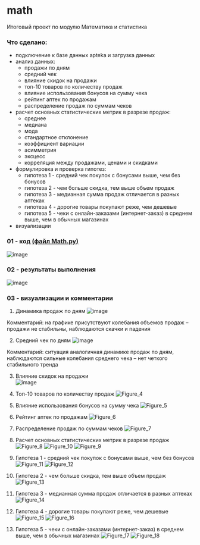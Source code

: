 # math
Итоговый проект по модулю Математика и статистика

### Что сделано:
- подключение к базе данных apteka и загрузка данных  
- анализ данных:  
  * продажи по дням
  * средний чек
  * влияние скидок на продажи
  * топ-10 товаров по количеству продаж
  * влияние использования бонусов на сумму чека
  * рейтинг аптек по продажам
  * распределение продаж по суммам чеков
- расчет основных статистических метрик в разрезе продаж:  
  * среднее
  * медиана
  * мода
  * стандартное отклонение
  * коэффициент вариации
  * асимметрия
  * эксцесс
  * корреляция между продажами, ценами и скидками
- формулировка и проверка гипотез:
  * гипотеза 1 - средний чек покупок с бонусами выше, чем без бонусов
  * гипотеза 2 - чем больше скидка, тем выше объем продаж
  * гипотеза 3 - медианная сумма продаж отличается в разных аптеках
  * гипотеза 4 - дорогие товары покупают реже, чем дешевые
  * гипотеза 5 - чеки с онлайн-заказами (интернет-заказ) в среднем выше, чем в обычных магазинах
- визуализации
  
### 01 - код [(файл Math.py)](/Math.py)
![image](https://github.com/user-attachments/assets/6121abe2-28b5-4d18-afb6-15e3984596d4)

### 02 - результаты выполнения
![image](https://github.com/user-attachments/assets/76593f9d-e23d-45da-8b4f-13d9707282d1)

### 03 - визуализации и комментарии
1. Динамика продаж по дням
![image](https://github.com/user-attachments/assets/fe81dbe1-42cb-40e0-b255-92e392094ee6)  

Комментарий: на графике присутствуют колебания объемов продаж – продажи не стабильны, наблюдаются скачки и падения

2. Средний чек по дням
![image](https://github.com/user-attachments/assets/82953eae-44d8-40d5-be86-32d495ebc5d2)

Комментарий: ситуация аналогичная динамике продаж по дням, наблюдаются сильные колебания среднего чека – нет четкого стабильного тренда

3. Влияние скидок на продажи  
![image](https://github.com/user-attachments/assets/7980edfe-ea80-41ca-94ce-14d8d8e44e6b)



4. Топ-10 товаров по количеству продаж
![Figure_4](https://github.com/user-attachments/assets/0fd83ce4-002b-450f-b71b-cc9af3af2b60)


   
5. Влияние использования бонусов на сумму чека
![Figure_5](https://github.com/user-attachments/assets/57cea5b8-7c43-4de9-b560-1b87736ec639)


   
6. Рейтинг аптек по продажам
![Figure_6](https://github.com/user-attachments/assets/ca8335c6-8e59-458e-b8ed-060c358a40ae)



7. Распределение продаж по суммам чеков
![Figure_7](https://github.com/user-attachments/assets/73bd14f9-dcc8-495f-bd0e-5b6948f9a81b)



8. Расчет основных статистических метрик в разрезе продаж
![Figure_8](https://github.com/user-attachments/assets/5b36583f-57aa-4552-a04f-6e555de59056)
![Figure_10](https://github.com/user-attachments/assets/d325a570-6b30-46af-b29b-4622c21b282b)
![Figure_9](https://github.com/user-attachments/assets/98d20bff-8c4a-4151-9bb7-629be982537e)


    
9. Гипотеза 1 - средний чек покупок с бонусами выше, чем без бонусов
![Figure_11](https://github.com/user-attachments/assets/164f04f4-6743-448b-a013-cdb36a1720d6)
![Figure_12](https://github.com/user-attachments/assets/7ed0ca6d-700c-4966-99e9-877eaed39811)




10. Гипотеза 2 - чем больше скидка, тем выше объем продаж
![Figure_13](https://github.com/user-attachments/assets/6098fdd2-1ce7-47ae-8744-c2455a0fe723)



11. Гипотеза 3 - медианная сумма продаж отличается в разных аптеках
![Figure_14](https://github.com/user-attachments/assets/cbc632e1-0131-4341-a38a-a90cb13f8af9)



12. Гипотеза 4 - дорогие товары покупают реже, чем дешевые
![Figure_15](https://github.com/user-attachments/assets/2a41f64b-07b5-4843-bae7-f9c5945fc5d9)
![Figure_16](https://github.com/user-attachments/assets/3c3adfea-52a7-4e39-b5e8-7aba409cb527)



13. Гипотеза 5 - чеки с онлайн-заказами (интернет-заказ) в среднем выше, чем в обычных магазинах
![Figure_17](https://github.com/user-attachments/assets/85c54c68-7ddd-4571-98be-bc2758030a4f)
![Figure_18](https://github.com/user-attachments/assets/c5b32dcf-fa27-4841-909b-621ca0570502)


